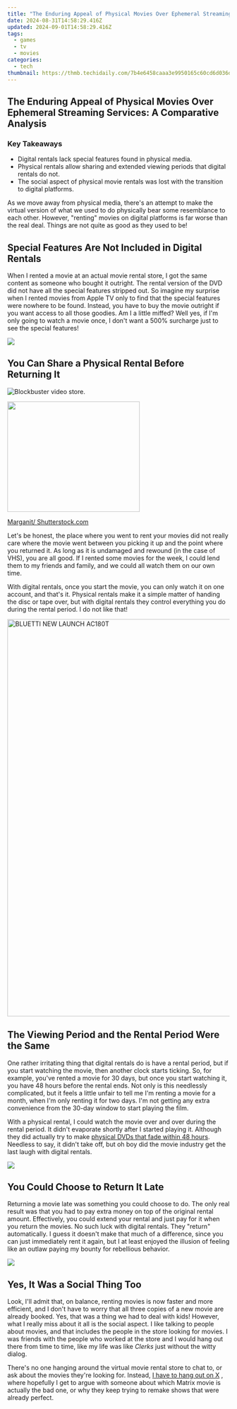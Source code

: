 ```yaml
---
title: "The Enduring Appeal of Physical Movies Over Ephemeral Streaming Services: A Comparative Analysis"
date: 2024-08-31T14:58:29.416Z
updated: 2024-09-01T14:58:29.416Z
tags:
  - games
  - tv
  - movies
categories:
  - tech
thumbnail: https://thmb.techidaily.com/7b4e6458caaa3e9950165c60cd6d036d2d81733c195f98fbf5326f59e3a1eeef.jpg
---
```


## The Enduring Appeal of Physical Movies Over Ephemeral Streaming Services: A Comparative Analysis

### Key Takeaways

* Digital rentals lack special features found in physical media.
* Physical rentals allow sharing and extended viewing periods that digital rentals do not.
* The social aspect of physical movie rentals was lost with the transition to digital platforms.

 As we move away from physical media, there's an attempt to make the virtual version of what we used to do physically bear some resemblance to each other. However, "renting" movies on digital platforms is far worse than the real deal. Things are not quite as good as they used to be!

##  Special Features Are Not Included in Digital Rentals

 When I rented a movie at an actual movie rental store, I got the same content as someone who bought it outright. The rental version of the DVD did not have all the special features stripped out. So imagine my surprise when I rented movies from Apple TV only to find that the special features were nowhere to be found. Instead, you have to buy the movie outright if you want access to all those goodies. Am I a little miffed? Well yes, if I'm only going to watch a movie once, I don't want a 500% surcharge just to see the special features!

<!-- affiliate ads begin -->
<a href="https://store.massmailsoftware.com/order/checkout.php?PRODS=1300375&QTY=1&AFFILIATE=108875&CART=1"><img src="https://secure.avangate.com/images/merchant/dc87c13749315c7217cdc4ac692e704c/banera_for_partners-15_%281%29.jpg" border="0"></a>
<!-- affiliate ads end -->
##  You Can Share a Physical Rental Before Returning It

![Blockbuster video store.](https://static1.howtogeekimages.com/wordpress/wp-content/uploads/2023/11/shutterstock_1663502479.jpg) 

<!-- affiliate ads begin -->
<a href="https://modlily.sjv.io/c/5597632/2072819/17059" target="_top" id="2072819"><img src="//a.impactradius-go.com/display-ad/17059-2072819" border="0" alt="" width="300" height="250"/></a><img height="0" width="0" src="https://imp.pxf.io/i/5597632/2072819/17059" style="position:absolute;visibility:hidden;" border="0" />
<!-- affiliate ads end -->
[Marganit](https://www.shutterstock.com/g/Marganit)[/ Shutterstock.com](https://www.shutterstock.com/image-photo/owen-sound-ontario-canada-october-12-1663502479)

 Let's be honest, the place where you went to rent your movies did not really care where the movie went between you picking it up and the point where you returned it. As long as it is undamaged and rewound (in the case of VHS), you are all good. If I rented some movies for the week, I could lend them to my friends and family, and we could all watch them on our own time.

 With digital rentals, once you start the movie, you can only watch it on one account, and that's it. Physical rentals make it a simple matter of handing the disc or tape over, but with digital rentals they control everything you do during the rental period. I do not like that!

<!-- affiliate ads begin -->
<a href="https://bluettide.pxf.io/c/5597632/2042332/17092" target="_top" id="2042332"><img src="//a.impactradius-go.com/display-ad/17092-2042332" border="0" alt="BLUETTI NEW LAUNCH AC180T" width="960" height="900"/></a><img height="0" width="0" src="https://imp.pxf.io/i/5597632/2042332/17092" style="position:absolute;visibility:hidden;" border="0" />
<!-- affiliate ads end -->
##  The Viewing Period and the Rental Period Were the Same

 One rather irritating thing that digital rentals do is have a rental period, but if you start watching the movie, then another clock starts ticking. So, for example, you've rented a movie for 30 days, but once you start watching it, you have 48 hours before the rental ends. Not only is this needlessly complicated, but it feels a little unfair to tell me I'm renting a movie for a month, when I'm only renting it for two days. I'm not getting any extra convenience from the 30-day window to start playing the film.

 With a physical rental, I could watch the movie over and over during the rental period. It didn't evaporate shortly after I started playing it. Although they did actually try to make [physical DVDs that fade within 48 hours](https://www.nytimes.com/2004/12/02/technology/circuits/for-the-noreturn-dvd-rental-its-48-hrs-then-fade-to.html). Needless to say, it didn't take off, but oh boy did the movie industry get the last laugh with digital rentals.

<!-- affiliate ads begin -->
<a href="https://store.absolute.com/order/checkout.php?PRODS=4601998&QTY=1&AFFILIATE=108875&CART=1"><img src="https://secure.avangate.com/images/merchant/ef70e26a0b5da778eda3f48014d087cd/728x90_larger-shield.jpg" border="0"></a>
<!-- affiliate ads end -->
##  You Could Choose to Return It Late

 Returning a movie late was something you could choose to do. The only real result was that you had to pay extra money on top of the original rental amount. Effectively, you could extend your rental and just pay for it when you return the movies. No such luck with digital rentals. They "return" automatically. I guess it doesn't make that much of a difference, since you can just immediately rent it again, but I at least enjoyed the illusion of feeling like an outlaw paying my bounty for rebellious behavior.

<!-- affiliate ads begin -->
<a href="https://store.revouninstaller.com/order/checkout.php?PRODS=28010250&QTY=1&AFFILIATE=108875&CART=1"><img src="https://secure.avangate.com/images/merchant/4282ec8de8c9be897e7aff4aa231b1a4/336__280a.jpg" border="0"></a>
<!-- affiliate ads end -->
##  Yes, It Was a Social Thing Too

 Look, I'll admit that, on balance, renting movies is now faster and more efficient, and I don't have to worry that all three copies of a new movie are already booked. Yes, that was a thing we had to deal with kids! However, what I really miss about it all is the social aspect. I like talking to people about movies, and that includes the people in the store looking for movies. I was friends with the people who worked at the store and I would hang out there from time to time, like my life was like _Clerks_ just without the witty dialog.

 There's no one hanging around the virtual movie rental store to chat to, or ask about the movies they're looking for. Instead, [I have to hang out on X](https://x.com/GendoWasRight) , where hopefully I get to argue with someone about which Matrix movie is actually the bad one, or why they keep trying to remake shows that were already perfect.

<ins class="adsbygoogle"
     style="display:block"
     data-ad-format="autorelaxed"
     data-ad-client="ca-pub-7571918770474297"
     data-ad-slot="1223367746"></ins>



<ins class="adsbygoogle"
     style="display:block"
     data-ad-client="ca-pub-7571918770474297"
     data-ad-slot="8358498916"
     data-ad-format="auto"
     data-full-width-responsive="true"></ins>


